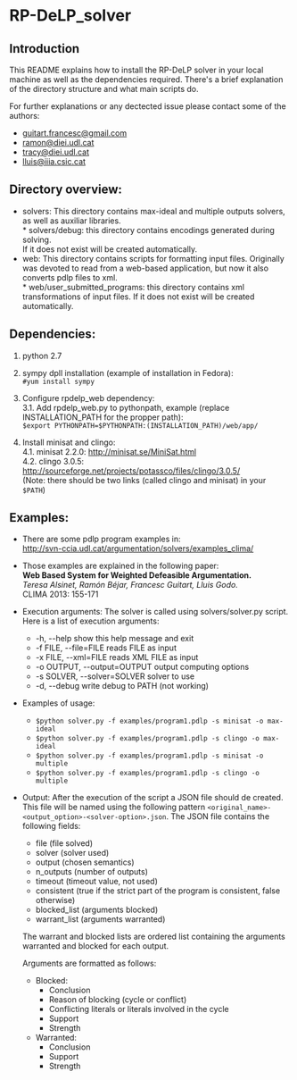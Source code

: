 RP-DeLP_solver
==============

## Introduction

This README explains how to install the RP-DeLP solver in your local machine as well
as the dependencies required. There's a brief explanation of the directory structure
and what main scripts do.

For further explanations or any dectected issue please contact some of the authors:
- guitart.francesc@gmail.com
- ramon@diei.udl.cat
- tracy@diei.udl.cat
- lluis@iiia.csic.cat

## Directory overview:
   * solvers:	This directory contains max-ideal and multiple outputs solvers, as well as
		auxiliar libraries.  
  			 * solvers/debug: this directory contains encodings generated during solving.   		
		If it does not exist will be created automatically.
   * web:	This directory contains scripts for formatting input files. Originally was devoted to
     		read from a web-based application, but now it also converts pdlp files to xml.  
  		     * web/user_submitted_programs: this directory contains xml transformations of input files. 
		If it does not exist will be created automatically.

## Dependencies:
   1. python 2.7
   2. sympy dpll installation (example of installation in Fedora):  
     `#yum install sympy`

   3. Configure rpdelp_web dependency:  
   3.1. Add rpdelp_web.py to pythonpath, example (replace INSTALLATION_PATH for the propper path):  
	`$export PYTHONPATH=$PYTHONPATH:(INSTALLATION_PATH)/web/app/`

   4. Install minisat and clingo:  
      4.1. minisat 2.2.0: http://minisat.se/MiniSat.html  
      4.2. clingo 3.0.5: http://sourceforge.net/projects/potassco/files/clingo/3.0.5/  
      (Note: there should be two links (called clingo and minisat) in your `$PATH`)  

## Examples:
  * There are some pdlp program examples in:  
    http://svn-ccia.udl.cat/argumentation/solvers/examples_clima/
  * Those examples are explained in the following paper:  
    **Web Based System for Weighted Defeasible Argumentation.**  
    *Teresa Alsinet, Ramón Béjar, Francesc Guitart, Lluis Godo.*  
    CLIMA 2013: 155-171
  * Execution arguments:
    The solver is called using solvers/solver.py script. Here is a list of
    execution arguments:
    *  -h,        --help          show this help message and exit
    *  -f FILE,   --file=FILE     reads FILE as input
    *  -x FILE,   --xml=FILE      reads XML FILE as input
    *  -o OUTPUT, --output=OUTPUT output computing options
    *  -s SOLVER, --solver=SOLVER solver to use
    *  -d,        --debug         write debug to PATH (not working)
	      
  * Examples of usage:  
    * `$python solver.py -f examples/program1.pdlp -s minisat -o max-ideal`
    * `$python solver.py -f examples/program1.pdlp -s clingo -o max-ideal`
    * `$python solver.py -f examples/program1.pdlp -s minisat -o multiple`
    * `$python solver.py -f examples/program1.pdlp -s clingo -o multiple`

  * Output:
    After the execution of the script a JSON file should de created. This file will be named using
    the following pattern `<original_name>-<output_option>-<solver-option>.json`.
    The JSON file contains the following fields:
    * file (file solved)
    * solver (solver used)
    * output (chosen semantics)
    * n_outputs (number of outputs)
    * timeout (timeout value, not used)
    * consistent (true if the strict part of the program is consistent, false otherwise)
    * blocked_list (arguments blocked)
    * warrant_list (arguments warranted)

    The warrant and blocked lists are ordered list containing the arguments warranted and blocked
    for each output.

    Arguments are formatted as follows:
    * Blocked:
      * Conclusion
      * Reason of blocking (cycle or conflict)
      * Conflicting literals or literals involved in the cycle
      * Support
      * Strength
    * Warranted:
      * Conclusion
      * Support
      * Strength
   